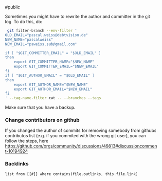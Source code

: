 #public 

Sometimes you might have to rewrite the author and committer in the git log. To do this, do:
```bash
 git filter-branch --env-filter '
OLD_EMAIL="pascal.weiss@debtvision.de"
NEW_NAME="pascalweiss"
NEW_EMAIL="paweiss.sub@gmail.com"

if [ "$GIT_COMMITTER_EMAIL" = "$OLD_EMAIL" ]
then
    export GIT_COMMITTER_NAME="$NEW_NAME"
    export GIT_COMMITTER_EMAIL="$NEW_EMAIL"
fi
if [ "$GIT_AUTHOR_EMAIL" = "$OLD_EMAIL" ]
then
    export GIT_AUTHOR_NAME="$NEW_NAME"
    export GIT_AUTHOR_EMAIL="$NEW_EMAIL"
fi
' --tag-name-filter cat -- --branches --tags
```

Make sure that you have a backup.

### Change contributors on github
If you changed the author of commits for removing somebody from githubs contributos list (e.g. if you commited with the wrong git user), you can follow the steps, here https://github.com/orgs/community/discussions/49813#discussioncomment-10194924

### Backlinks
```dataview 
list from [[#]] where contains(file.outlinks, this.file.link)
```

